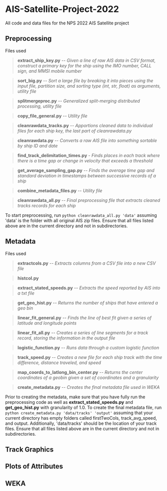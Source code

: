 # AIS-Satellite-Project-2022
All code and data files for the NPS 2022 AIS Satellite project


## Preprocessing
Files used
> **extract_ship_key.py** -- *Given a line of raw AIS data in CSV format, construct a primary key for the ship using the IMO number, CALL sign, and MMSI mobile number*

> **sort_big.py** -- *Sort a large file by breaking it into pieces using the input file, partition size, and sorting type (int, str, float) as arguments, utility file*

> **splitmergeproc.py** -- *Generalized split-merging distributed processing, utility file*

> **copy_file_general.py** -- *Utility file*

> **cleanrawdata_tracks.py** -- *Apportions cleaned data to individual files for each ship key, the last part of cleanrawdata.py*

> **cleanrawdata.py** -- *Converts a raw AIS file into something sortable by ship ID and date*

> **find_track_delimitation_times.py** - *Finds places in each track where there is a time gap or change in velocity that exceeds a threshold*

> **get_average_sampling_gap.py** -- *Finds the average time gap and standard deviation in timestamps between successive records of a ship*

> **combine_metadata_files.py** -- *Utility file*

> **cleanrawdata_all.py** -- *Final preprocessing file that extracts cleaned tracks records for each ship*

To start preprocessing, run ```python cleanrawdata_all.py 'data'``` assuming 'data' is the folder with all original AIS zip files. Ensure that all files listed above are in the current directory and not in subdirectories.


## Metadata
Files used
> **extractcols.py** -- *Extracts columns from a CSV file into a new CSV file*

> **histcol.py**

> **extract_stated_speeds.py** -- *Extracts the speed reported by AIS into a txt file*

> **get_geo_hist.py** -- *Returns the number of ships that have entered a geo bin*

> **linear_fit_general.py** -- *Finds the line of best fit given a series of latitude and longitude points*

> **linear_fit_all.py** -- *Creates a series of line segments for a track record, storing the information in the output file*

> **logistic_function.py** -- *Runs data through a custom logistic function*

> **track_speed.py** -- *Creates a new file for each ship track with the time difference, distance traveled, and speed*

> **map_coords_to_latlong_bin_center.py** -- *Returns the center coordinates of a geobin given a set of coordinates and a granularity*

> **create_metadata.py** -- *Creates the final metadata file used in WEKA*

Prior to creating the metadata, make sure that you have fully run the preprocessing code as well as **extract_stated_speeds.py** and **get_geo_hist.py** with granularity of 1.0. To create the final metadata file, run ```python create_metadata.py 'data/tracks' 'output'``` assuming that your current directory has empty folders called firstTwoCols, track_avg_speed, and output. Additionally, 'data/tracks' should be the location of your track files. Ensure that all files listed above are in the current directory and not in subdirectories.


## Track Graphics




## Plots of Attributes




## WEKA
